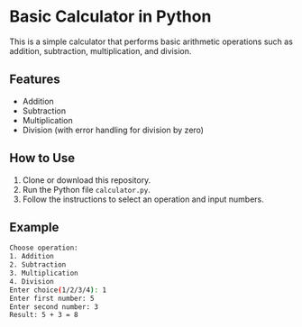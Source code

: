 # Basic Calculator in Python

This is a simple calculator that performs basic arithmetic operations such as addition, subtraction, multiplication, and division.

## Features

- Addition
- Subtraction
- Multiplication
- Division (with error handling for division by zero)

## How to Use

1. Clone or download this repository.
2. Run the Python file `calculator.py`.
3. Follow the instructions to select an operation and input numbers.

## Example

```bash
Choose operation:
1. Addition
2. Subtraction
3. Multiplication
4. Division
Enter choice(1/2/3/4): 1
Enter first number: 5
Enter second number: 3
Result: 5 + 3 = 8
```
